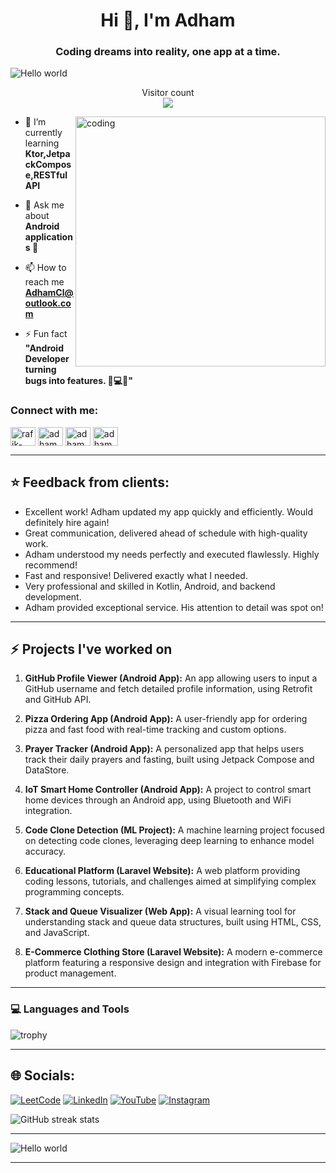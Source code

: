 <h1 align="center">Hi 👋, I'm Adham</h1>
<h3 align="center">Coding dreams into reality, one app at a time.</h3>
<img src="https://raw.githubusercontent.com/sagar-viradiya/sagar-viradiya/master/resources/banner.png" alt="Hello world">

<p align="center"> 
  Visitor count<br>
  <img src="https://profile-counter.glitch.me/sagar-viradiya/count.svg" />
</p>
<img align="right" alt="coding" width="400" src="https://user-images.githubusercontent.com/74038190/225813708-98b745f2-7d22-48cf-9150-083f1b00d6c9.gif">


- 🌱 I’m currently learning **Ktor,JetpackCompose,RESTful API**

- 💬 Ask me about **Android applications 📱**

- 📫 How to reach me **AdhamCl@outlook.com**

- ⚡ Fun fact **"Android Developer turning bugs into features. 🐞💻📱"**

<h3 align="left">Connect with me:</h3>
<p align="left">
<a href="https://linkedin.com/in/rafik-kroubi" target="blank"><img align="center" src="https://raw.githubusercontent.com/rahuldkjain/github-profile-readme-generator/master/src/images/icons/Social/linked-in-alt.svg" alt="rafik-kroubi" height="30" width="40" /></a>
<a href="https://instagram.com/adhamcl7" target="blank"><img align="center" src="https://raw.githubusercontent.com/rahuldkjain/github-profile-readme-generator/master/src/images/icons/Social/instagram.svg" alt="adhamcl7" height="30" width="40" /></a>
<a href="https://www.leetcode.com/adhamcl" target="blank"><img align="center" src="https://raw.githubusercontent.com/rahuldkjain/github-profile-readme-generator/master/src/images/icons/Social/leet-code.svg" alt="adhamcl" height="30" width="40" /></a>
<a href="https://discord.gg/adhamcl" target="blank"><img align="center" src="https://raw.githubusercontent.com/rahuldkjain/github-profile-readme-generator/master/src/images/icons/Social/discord.svg" alt="adhamcl" height="30" width="40" /></a>
</p>

<hr>

## ⭐ Feedback from clients:

- Excellent work! Adham updated my app quickly and efficiently. Would definitely hire again!
- Great communication, delivered ahead of schedule with high-quality work.
- Adham understood my needs perfectly and executed flawlessly. Highly recommend!
- Fast and responsive! Delivered exactly what I needed.
- Very professional and skilled in Kotlin, Android, and backend development.
- Adham provided exceptional service. His attention to detail was spot on!

<hr>

## :zap: Projects I've worked on

1. **GitHub Profile Viewer (Android App):**
   An app allowing users to input a GitHub username and fetch detailed profile information, using Retrofit and GitHub API.

2. **Pizza Ordering App (Android App):**
   A user-friendly app for ordering pizza and fast food with real-time tracking and custom options.

3. **Prayer Tracker (Android App):**
   A personalized app that helps users track their daily prayers and fasting, built using Jetpack Compose and DataStore.

4. **IoT Smart Home Controller (Android App):**
   A project to control smart home devices through an Android app, using Bluetooth and WiFi integration.

5. **Code Clone Detection (ML Project):**
   A machine learning project focused on detecting code clones, leveraging deep learning to enhance model accuracy.

6. **Educational Platform (Laravel Website):**
   A web platform providing coding lessons, tutorials, and challenges aimed at simplifying complex programming concepts.

7. **Stack and Queue Visualizer (Web App):**
   A visual learning tool for understanding stack and queue data structures, built using HTML, CSS, and JavaScript.

8. **E-Commerce Clothing Store (Laravel Website):**
   A modern e-commerce platform featuring a responsive design and integration with Firebase for product management.

<hr>

### 💻 Languages and Tools

![trophy](https://skillicons.dev/icons?i=androidstudio,kotlin,java,gradle,cpp,cs,c,html,css,bootstrap,js,react,figma,xd,idea,vscode,py,stackoverflow,git,github,postman,firebase,mysql,mongodb,supabase&perline=18)
<hr>


## 🌐 Socials:
[![LeetCode](https://img.shields.io/badge/LeetCode-FFA116?style=for-the-badge&logo=leetcode&logoColor=white)](https://leetcode.com/AdhamCl) 
[![LinkedIn](https://img.shields.io/badge/LinkedIn-0077B5?style=for-the-badge&logo=linkedin&logoColor=white)](https://www.linkedin.com/in/rafik-kroubi/) 
[![YouTube](https://img.shields.io/badge/YouTube-FF0000?style=for-the-badge&logo=youtube&logoColor=white)](https://www.youtube.com/@adhamcode) 
[![Instagram](https://img.shields.io/badge/Instagram-E4405F?style=for-the-badge&logo=instagram&logoColor=white)](https://www.instagram.com/adhamcode/)

![GitHub streak stats](https://streak-stats.demolab.com/?user=adhamcl)  
<hr>
<img src="https://raw.githubusercontent.com/halfrost/halfrost/refs/heads/master/icons/header_1.png" alt="Hello world">
<hr>
